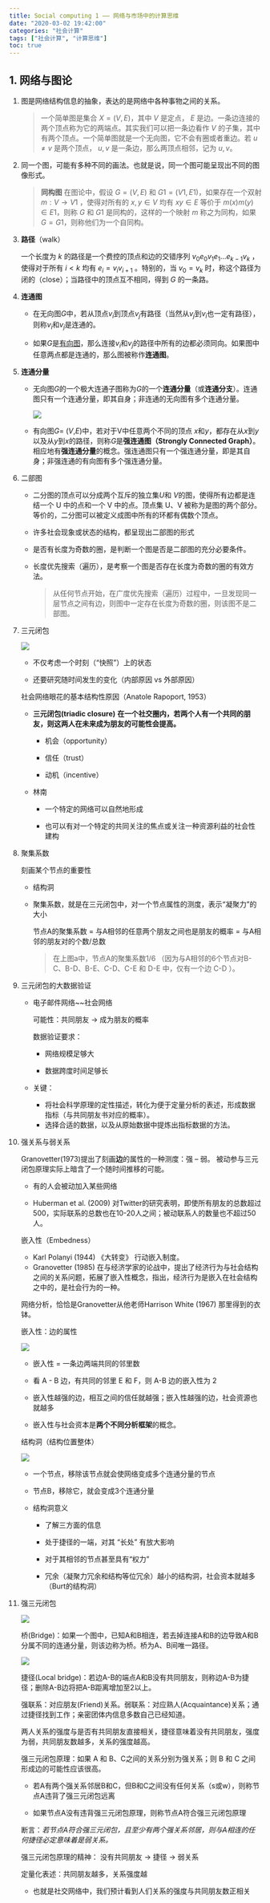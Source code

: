 ```yaml
---
title: Social computing 1 —— 网络与市场中的计算思维
date: "2020-03-02 19:42:00"
categories: "社会计算"
tags: ["社会计算", "计算思维"]
toc: true
---
```


## 1. 网络与图论

<!-- more -->

1. 图是网络结构信息的抽象，表达的是网络中各种事物之间的关系。
   
   >  一个简单图是集合 $X = (V, E)$，其中 $V$ 是定点， $E$ 是边。一条边连接的两个顶点称为它的两端点。其实我们可以把一条边看作 $V$ 的子集，其中有两个顶点。一个简单图就是一个无向图，它不会有圈或者重边。若 $u \not = v$ 是两个顶点， ${u, v}$ 是一条边，那么两顶点相邻，记为 ${u, v}$。

2. 同一个图，可能有多种不同的画法。也就是说，同一个图可能呈现出不同的图像形式。
   
   > **同构图** 在图论中，假设 $G=(V, E)$ 和 $G1 = (V1, E1)$，如果存在一个双射 $m: V → V1$ ，使得对所有的 $x, y ∈ V$ 均有 $xy ∈ E$ 等价于  $m(x)m(y)∈ E1$，则称 $G$  和 $G1$ 是同构的，这样的一个映射 $m$ 称之为同构，如果 $G = G1$，则称他们为一个自同构。

3. **路径**（walk）
   
   一个长度为 $k$ 的路径是一个费控的顶点和边的交错序列 $v_0e_0v_1e_1...e_{k-1}v_k$ ，使得对于所有 $i < k$ 均有 $e_i = v_iv_{i+1}$ 。特别的，当 $v_0 = v_k$ 时，称这个路径为闭的（close）；当路径中的顶点互不相同，得到 $G$ 的一条路。

4. **连通图**
   
   + 在无向图$G$中，若从顶点$v_i$到顶点$v_j$有路径（当然从$v_j$到$v_i$也一定有路径），则称$v_i$和$v_j$是连通的。
   
   + 如果*G*是[有向图](https://zh.wikipedia.org/wiki/%E6%9C%89%E5%90%91%E5%9B%BE "有向图")，那么连接$v_i$和$v_j$的路径中所有的边都必须同向。如果图中任意两点都是连通的，那么图被称作**连通图**。

5. **连通分量**
   
   + 无向图*G*的一个极大连通子图称为*G*的一个**连通分量**（或**连通分支**）。连通图只有一个连通分量，即其自身；非连通的无向图有多个连通分量。
     
     ![](https://fastly.jsdelivr.net/gh/jnhu76/Image-Hosting/img/微信图片_20200301143544.png)
   
   + 有向图*G*= (*V*,*E*)中，若对于V中任意两个不同的顶点 *x*和*y*，都存在从*x*到*y*以及从*y*到*x*的路径，则称*G*是**强连通图（Strongly Connected Graph）**。相应地有**强连通分量**的概念。强连通图只有一个强连通分量，即是其自身；非强连通的有向图有多个强连通分量。

6. 二部图
   
   + 二分图的顶点可以分成两个互斥的独立集*U*和 *V*的图，使得所有边都是连结一个 U 中的点和一个 V 中的点。顶点集 U、V 被称为是图的两个部分。等价的，二分图可以被定义成图中所有的环都有偶数个顶点。
   
   + 许多社会现象或状态的结构，都呈现出二部图的形式
   
   + 是否有长度为奇数的圈，是判断一个图是否是二部图的充分必要条件。
   
   + 长度优先搜索（遍历），是考察一个图是否存在长度为奇数的圈的有效方法。
     
     > 从任何节点开始，在广度优先搜索（遍历）过程中，一旦发现同一层节点之间有边，则图中一定存在长度为奇数的圈，则该图不是二部图。

7. 三元闭包
   
   ![](https://fastly.jsdelivr.net/gh/jnhu76/Image-Hosting/img/微信截图_20200301144743.png)
   
   + 不仅考虑一个时刻（“快照”）上的状态
   
   + 还要研究随时间发生的变化（内部原因 vs 外部原因）
   
   社会网络眼花的基本结构性原因（Anatole Rapoport, 1953）
   
   + **三元闭包(triadic closure)** **在一个社交圈内，若两个人有一个共同的朋友，则这两人在未来成为朋友的可能性会提高。**
     
     + 机会（opportunity）
     
     + 信任（trust）
     
     + 动机（incentive）
   
   + 林南
     
     + 一个特定的网络可以自然地形成
     
     + 也可以有对一个特定的共同关注的焦点或关注一种资源利益的社会性建构

8. 聚集系数
   
    刻画某个节点的重要性
   
   + 结构洞
   
   + 聚集系数，就是在三元闭包中，对一个节点属性的测度，表示“凝聚力”的大小
     
     节点A的聚集系数 = 与A相邻的任意两个朋友之间也是朋友的概率 = 与A相邻的朋友对的个数/总数
     
     > 在上图a中，节点A的聚集系数$1/6$ （因为与A相邻的6个节点对B-C、B-D、B-E、C-D、C-E 和 D-E 中，仅有一个边 C-D ）。

9. 三元闭包的大数据验证
   
   + 电子邮件网络~~社会网络
     
     可能性：共同朋友 -> 成为朋友的概率 
     
     数据验证要求：
     
     + 网络规模足够大
     
     + 数据跨度时间足够长
   
   + 关键：
     
     - 将社会科学原理的定性描述，转化为便于定量分析的表述，形成数据指标（与共同朋友书对应的概率）。
     - 选择合适的数据，以及从原始数据中提炼出指标数据的方法。

10. 强关系与弱关系
    
    Granovetter(1973)提出了刻画**边**的属性的一种测度：强 – 弱。 被动参与三元闭包原理实际上暗含了一个随时间推移的可能。
    
    + 有的人会被动加入某些网络
    
    + Huberman et al. (2009) 对Twitter的研究表明，即使所有朋友的总数超过500，实际联系的总数也在10-20人之间；被动联系人的数量也不超过50人。
    
    嵌入性（Embedness）
    
    - Karl Polanyi (1944) 《大转变》 行动嵌入制度。
    - Granovetter (1985) 在与经济学家的论战中，提出了经济行为与社会结构之间的关系问题，拓展了嵌入性概念，指出，经济行为是嵌入在社会结构之中的，是社会行为的一种。
    
    网络分析，恰恰是Granovetter从他老师Harrison White (1967) 那里得到的衣钵。
    
    嵌入性：边的属性
    
    ![](https://fastly.jsdelivr.net/gh/jnhu76/Image-Hosting/img/微信截图_20200301152118.png)
    
    + 嵌入性 = 一条边两端共同的邻里数
    
    + 看 A - B 边，有共同的邻里 E 和 F，则 A-B 边的嵌入性为 2
    
    + 嵌入性越强的边，相互之间的信任就越强；嵌入性越强的边，社会资源也就越多
    
    + 嵌入性与社会资本是**两个不同分析框架**的概念。
    
    结构洞（结构位置整体）
    
    ![](https://fastly.jsdelivr.net/gh/jnhu76/Image-Hosting/img/微信截图_20200301152426.png)
    
    + 一个节点，移除该节点就会使网络变成多个连通分量的节点
    
    + 节点B，移除它，就会变成3个连通分量
    
    + 结构洞意义
      
      + 了解三方面的信息
      
      + 处于捷径的一端，对其 “长处” 有放大影响
      
      + 对于其相邻的节点甚至具有“权力”
      
      + 冗余（凝聚力冗余和结构等位冗余）越小的结构洞，社会资本就越多（Burt的结构洞）

11. 强三元闭包
    
    ![](https://fastly.jsdelivr.net/gh/jnhu76/Image-Hosting/img/20141207102926328.png)
    
    桥(Bridge)：如果一个图中，已知A和B相连，若去掉连接A和B的边导致A和B分属不同的连通分量，则该边称为桥。桥为A、B间唯一路径。
    
    ![](https://fastly.jsdelivr.net/gh/jnhu76/Image-Hosting/img/20141207102947972.png)
    
    捷径(Local bridge)：若边A-B的端点A和B没有共同朋友，则称边A-B为捷径；删除A-B边将把A-B距离增加至2以上。
    
    强联系：对应朋友(Friend)关系。弱联系：对应熟人(Acquaintance)关系；通过捷径找到工作；亲密团体内信息多数自己已经知道。
    
    两人关系的强度与是否有共同朋友直接相关，捷径意味着没有共同朋友，强度为弱，共同朋友数越多，关系的强度越高。
    
    强三元闭包原理：如果 A 和 B、C之间的关系分别为强关系；则 B 和 C 之间形成边的可能性应该很高。
    
    + 若A有两个强关系邻居B和C，但B和C之间没有任何关系（s或w），则称节点A违背了强三元闭包远离
    
    + 如果节点A没有违背强三元闭包原理，则称节点A符合强三元闭包原理
    
    断言：*若节点A符合强三元闭包，且至少有两个强关系邻居，则与A相连的任何捷径必定意味着是弱关系。*
    
    强三元闭包原理的精神： 没有共同朋友 -> 捷径 -> 弱关系
    
    定量化表述：共同朋友越多，关系强度越
    
    + 也就是社交网络中，我们预计看到人们关系的强度与共同朋友数正相关
